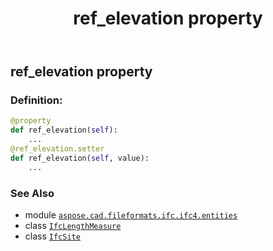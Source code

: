 ﻿---
title: ref_elevation property
second_title: Aspose.CAD for Python via .NET API References
description: 
type: docs
weight: 150
url: /python-net/aspose.cad.fileformats.ifc.ifc4.entities/ifcsite/ref_elevation/
is_root: false
---

## ref_elevation property

### Definition:
```python
@property
def ref_elevation(self):
    ...
@ref_elevation.setter
def ref_elevation(self, value):
    ...
```

### See Also
* module [`aspose.cad.fileformats.ifc.ifc4.entities`](../../)
* class [`IfcLengthMeasure`](/cad/python-net/aspose.cad.fileformats.ifc.ifc4.types/ifclengthmeasure)
* class [`IfcSite`](/cad/python-net/aspose.cad.fileformats.ifc.ifc4.entities/ifcsite)
